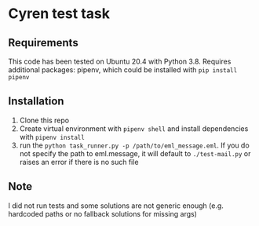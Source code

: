 # Cyren test task

## Requirements

This code has been tested on Ubuntu 20.4 with Python 3.8.
Requires additional packages: pipenv, which could be installed with `pip install pipenv`

## Installation

1. Clone this repo
2. Create virtual environment with `pipenv shell` and install dependencies with 
`pipenv install`
3. run the `python task_runner.py -p /path/to/eml_message.eml`. If you do not specify
the path to eml.message, it will default to `./test-mail.py` or raises an error if there
is no such file

## Note
I did not run tests and some solutions are not generic enough (e.g. hardcoded paths or no fallback 
solutions for missing args)
